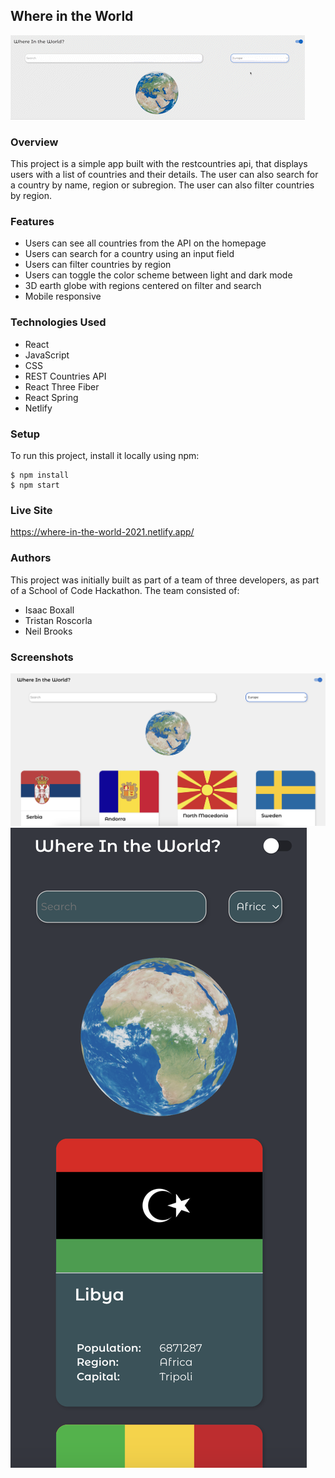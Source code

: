 ## Where in the World 

![](https://github.com/Isaacboxall1/Country_Info_Api/blob/main/public/earth.gif)

### Overview

This project is a simple app built with the restcountries api, that displays users with a list of countries and their details. The user can also search for a country by name, region or subregion. The user can also filter countries by region. 

### Features

- Users can see all countries from the API on the homepage
- Users can search for a country using an input field
- Users can filter countries by region
- Users can toggle the color scheme between light and dark mode
- 3D earth globe with regions centered on filter and search
- Mobile responsive


### Technologies Used

- React
- JavaScript
- CSS
- REST Countries API
- React Three Fiber
- React Spring
- Netlify

### Setup

To run this project, install it locally using npm:

```
$ npm install
$ npm start
```

### Live Site

https://where-in-the-world-2021.netlify.app/

### Authors

This project was initially built as part of a team of three developers, as part of a School of Code Hackathon. The team consisted of:

- Isaac Boxall 
- Tristan Roscorla
- Neil Brooks

### Screenshots

![](https://github.com/Isaacboxall1/Country_Info_Api/blob/main/public/lightmode.png)
![](https://github.com/Isaacboxall1/Country_Info_Api/blob/main/public/mobile.png)

